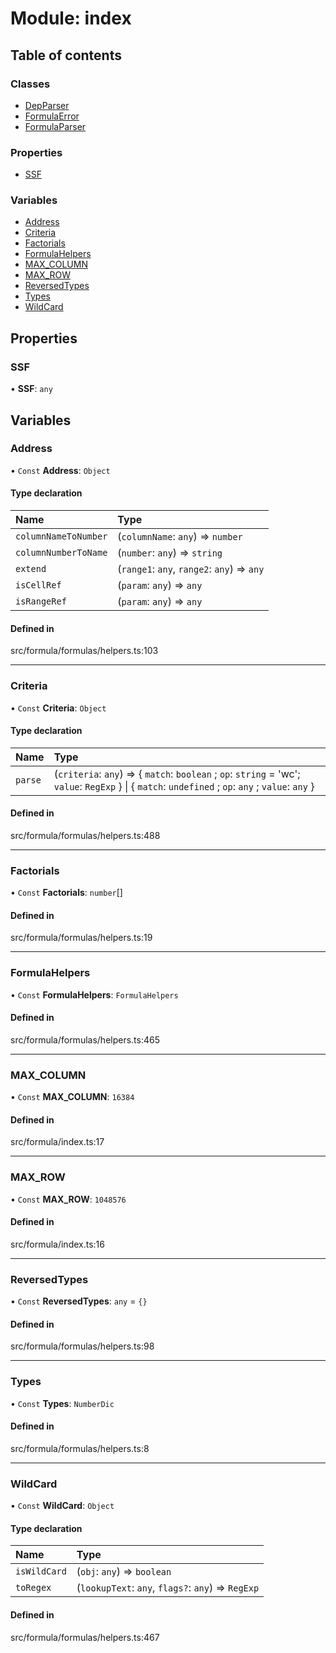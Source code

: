 # Module: index

## Table of contents

### Classes

- [DepParser](../classes/index.DepParser.md)
- [FormulaError](../classes/index.FormulaError.md)
- [FormulaParser](../classes/index.FormulaParser.md)

### Properties

- [SSF](index.md#ssf)

### Variables

- [Address](index.md#address)
- [Criteria](index.md#criteria)
- [Factorials](index.md#factorials)
- [FormulaHelpers](index.md#formulahelpers)
- [MAX\_COLUMN](index.md#max_column)
- [MAX\_ROW](index.md#max_row)
- [ReversedTypes](index.md#reversedtypes)
- [Types](index.md#types)
- [WildCard](index.md#wildcard)

## Properties

### SSF

• **SSF**: `any`

## Variables

### Address

• `Const` **Address**: `Object`

#### Type declaration

| Name | Type |
| :------ | :------ |
| `columnNameToNumber` | (`columnName`: `any`) => `number` |
| `columnNumberToName` | (`number`: `any`) => `string` |
| `extend` | (`range1`: `any`, `range2`: `any`) => `any` |
| `isCellRef` | (`param`: `any`) => `any` |
| `isRangeRef` | (`param`: `any`) => `any` |

#### Defined in

src/formula/formulas/helpers.ts:103

___

### Criteria

• `Const` **Criteria**: `Object`

#### Type declaration

| Name | Type |
| :------ | :------ |
| `parse` | (`criteria`: `any`) => { `match`: `boolean` ; `op`: `string` = 'wc'; `value`: `RegExp`  } \| { `match`: `undefined` ; `op`: `any` ; `value`: `any`  } |

#### Defined in

src/formula/formulas/helpers.ts:488

___

### Factorials

• `Const` **Factorials**: `number`[]

#### Defined in

src/formula/formulas/helpers.ts:19

___

### FormulaHelpers

• `Const` **FormulaHelpers**: `FormulaHelpers`

#### Defined in

src/formula/formulas/helpers.ts:465

___

### MAX\_COLUMN

• `Const` **MAX\_COLUMN**: ``16384``

#### Defined in

src/formula/index.ts:17

___

### MAX\_ROW

• `Const` **MAX\_ROW**: ``1048576``

#### Defined in

src/formula/index.ts:16

___

### ReversedTypes

• `Const` **ReversedTypes**: `any` = `{}`

#### Defined in

src/formula/formulas/helpers.ts:98

___

### Types

• `Const` **Types**: `NumberDic`

#### Defined in

src/formula/formulas/helpers.ts:8

___

### WildCard

• `Const` **WildCard**: `Object`

#### Type declaration

| Name | Type |
| :------ | :------ |
| `isWildCard` | (`obj`: `any`) => `boolean` |
| `toRegex` | (`lookupText`: `any`, `flags?`: `any`) => `RegExp` |

#### Defined in

src/formula/formulas/helpers.ts:467
